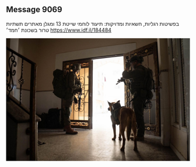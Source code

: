 ## Message 9069

בפשיטות רגליות, חשאיות ומדויקות:
תיעוד לוחמי שייטת 13 ומגלן מאתרים תשתיות טרור בשכונת ׳חמד׳
https://www.idf.il/184484

![Photo](./9069/9069_photo.jpg)
